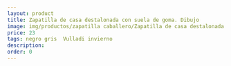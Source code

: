 ```yaml
---
layout: product
title: Zapatilla de casa destalonada con suela de goma. Dibujo
image: img/productos/zapatilla caballero/Zapatilla de casa destalonada con suela de goma. Dibujo=23=negro gris  Vulladi invierno.webp
price: 23
tags: negro gris  Vulladi invierno
description: 
order: 0
---
```

